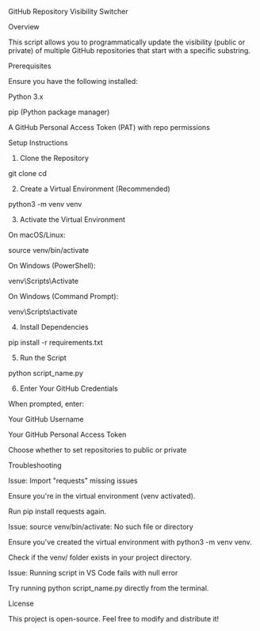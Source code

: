 GitHub Repository Visibility Switcher

Overview

This script allows you to programmatically update the visibility (public or private) of multiple GitHub repositories that start with a specific substring.

Prerequisites

Ensure you have the following installed:

Python 3.x

pip (Python package manager)

A GitHub Personal Access Token (PAT) with repo permissions

Setup Instructions

1. Clone the Repository

 git clone <your-repo-url>
 cd <your-repo-folder>

2. Create a Virtual Environment (Recommended)

python3 -m venv venv

3. Activate the Virtual Environment

On macOS/Linux:

source venv/bin/activate

On Windows (PowerShell):

venv\Scripts\Activate

On Windows (Command Prompt):

venv\Scripts\activate

4. Install Dependencies

pip install -r requirements.txt

5. Run the Script

python script_name.py

6. Enter Your GitHub Credentials

When prompted, enter:

Your GitHub Username

Your GitHub Personal Access Token

Choose whether to set repositories to public or private

Troubleshooting

Issue: Import "requests" missing issues

Ensure you're in the virtual environment (venv activated).

Run pip install requests again.

Issue: source venv/bin/activate: No such file or directory

Ensure you've created the virtual environment with python3 -m venv venv.

Check if the venv/ folder exists in your project directory.

Issue: Running script in VS Code fails with null error

Try running python script_name.py directly from the terminal.

License

This project is open-source. Feel free to modify and distribute it!
